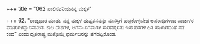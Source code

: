 +++
title = "062 ಪಾಲಿಸವನಿಯನೆನ್ನ ಮಕ್ಕಳ"

+++
62. "ರಾಜ್ಯಭಾರ ಮಾಡು. ನನ್ನ ಮಕ್ಕಳ ದುಷ್ಟತನವನ್ನು ಮನಸ್ಸಿಗೆ ಹಚ್ಚಿಕೊಳ್ಳಬೇಡ ಅಪರಾಧಿಗಳಾದ ವಾಚಾಳರ ಮಾತುಗಳನ್ನಾಲಿಸಬೇಡ. ಕಾಲ ದೇಶಗಳ, ಆಗಮ ನಿಗಮಗಳ ಸಾರವನ್ನರಿತು ಇಹ ಪರಗಳ ಹಿತ ಹಾಳಾಗದಂತೆ ನಡೆ ಕಂದ" ಎಂದು ಧೃತರಾಷ್ಟ್ರ ಮತ್ತೊಮ್ಮೆ ಧರ್ಮಜನನ್ನು ತೆಗೆದಪ್ಪಿಕೊಂಡ.